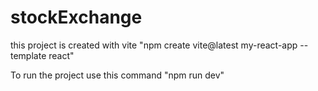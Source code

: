 # stockExchange
this project is created with vite
    "npm create vite@latest my-react-app --template react"


To run the project use this command
    "npm run dev"

